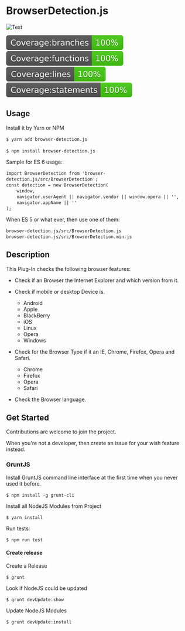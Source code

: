 # BrowserDetection.js

![Test](https://github.com/Milanowicz/BrowserDetection.js/workflows/Build/badge.svg?branch=master)

![Branches](https://raw.githubusercontent.com/Milanowicz/BrowserDetection.js/master/.github/badge-branches.svg)
![Functions](https://raw.githubusercontent.com/Milanowicz/BrowserDetection.js/master/.github/badge-functions.svg)
![Lines](https://raw.githubusercontent.com/Milanowicz/BrowserDetection.js/master/.github/badge-lines.svg)
![Statements](https://raw.githubusercontent.com/Milanowicz/BrowserDetection.js/master/.github/badge-statements.svg)


## Usage

Install it by Yarn or NPM

    $ yarn add browser-detection.js

    $ npm install browser-detection.js


Sample for ES 6 usage:

    import BrowserDetection from 'browser-detection.js/src/BrowserDetection';
    const detection = new BrowserDetection(
        window,
        navigator.userAgent || navigator.vendor || window.opera || '',
        navigator.appName || ''
    );


When ES 5 or what ever, then use one of them:

    browser-detection.js/src/BrowserDetection.js
    browser-detection.js/src/BrowserDetection.min.js


## Description

This Plug-In checks the following browser features:

* Check if an Browser the Internet Explorer and which version from it.

* Check if mobile or desktop Device is.

    * Android
    * Apple
    * BlackBerry
    * iOS
    * Linux
    * Opera
    * Windows

* Check for the Browser Type if it an IE, Chrome, Firefox, Opera and Safari.

    * Chrome
    * Firefox
    * Opera
    * Safari

* Check the Browser language.


## Get Started

Contributions are welcome to join the project.

When you're not a developer, then create an issue for your wish feature instead.


### GruntJS

Install GruntJS command line interface at the first time when you never used it before.

    $ npm install -g grunt-cli

Install all NodeJS Modules from Project

    $ yarn install

Run tests:

    $ npm run test

#### Create release

Create a Release

    $ grunt

Look if NodeJS could be updated

    $ grunt devUpdate:show

Update NodeJS Modules

    $ grunt devUpdate:install

